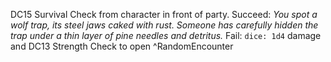 DC15 Survival Check from character in front of party. 
Succeed: *You spot a wolf trap, its steel jaws caked with rust. Someone has carefully hidden the trap under a thin layer of pine needles and detritus.* 
Fail: `dice: 1d4` damage and DC13 Strength Check to open
^RandomEncounter